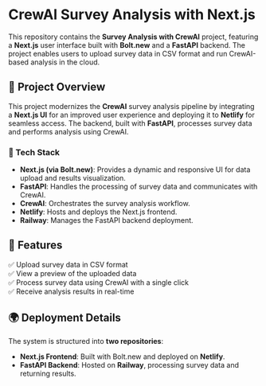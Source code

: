 # CrewAI Survey Analysis with Next.js  

This repository contains the **Survey Analysis with CrewAI** project, featuring a **Next.js** user interface built with **Bolt.new** and a **FastAPI** backend. The project enables users to upload survey data in CSV format and run CrewAI-based analysis in the cloud.  

## 🚀 Project Overview  

This project modernizes the **CrewAI** survey analysis pipeline by integrating a **Next.js UI** for an improved user experience and deploying it to **Netlify** for seamless access. The backend, built with **FastAPI**, processes survey data and performs analysis using CrewAI.  

### 🔧 Tech Stack  

- **Next.js (via Bolt.new)**: Provides a dynamic and responsive UI for data upload and results visualization.  
- **FastAPI**: Handles the processing of survey data and communicates with CrewAI.  
- **CrewAI**: Orchestrates the survey analysis workflow.  
- **Netlify**: Hosts and deploys the Next.js frontend.  
- **Railway**: Manages the FastAPI backend deployment.  

## 🎯 Features  

✅ Upload survey data in CSV format  
✅ View a preview of the uploaded data  
✅ Process survey data using CrewAI with a single click  
✅ Receive analysis results in real-time  

## 🌍 Deployment Details  

The system is structured into **two repositories**:  

- **Next.js Frontend**: Built with Bolt.new and deployed on **Netlify**.  
- **FastAPI Backend**: Hosted on **Railway**, processing survey data and returning results.  

